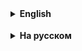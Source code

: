 <details>
  <summary style="cursor: pointer;"><b>English</b></summary>

# Parameterized Test Tasks in Java

## Task 1: Testing the Addition Method
**Description:**  
Write a parameterized test for the `add(int a, int b)` method, which takes two integers and returns their sum.

**What to Do:**
1. Create a class with the method `add(int a, int b)`.
2. Write a parameterized test in JUnit 5.
3. Use the `@ParameterizedTest` annotation and `@CsvSource`.
4. Verify the correctness of calculations with various input data.

---

## Task 2: Checking if a Number is Even
**Description:**  
Write a parameterized test for the `isEven(int number)` method, which checks if a number is even.

**What to Do:**
1. Create a class with the method `isEven(int number)`, which returns `true` if the number is even and `false` otherwise.
2. Write a parameterized test in JUnit 5.
3. Use the `@ParameterizedTest` annotation and `@ValueSource`.
4. Verify that the method correctly determines even numbers.

---

## Task 3: Testing Division Method Correctness
**Description:**  
Write a parameterized test for the `divide(int a, int b)` method, which performs division of two numbers and returns the result.

**What to Do:**
1. Create a class with the method `divide(int a, int b)`, which returns the result of `a / b`.
2. Write a parameterized test in JUnit 5.
3. Use `@CsvSource` to check various input sets.
4. Verify the correctness of calculations and handle division by zero.

---

## Task 4: Checking String Length
**Description:**  
Write a parameterized test for the `getLength(String str)` method, which takes a string and returns its length.

**What to Do:**
1. Create a class with the method `getLength(String str)`.
2. Write a parameterized test in JUnit 5.
3. Use `@CsvSource` to pass strings of different lengths.
4. Verify the correctness of length calculation, including empty and `null` strings.

---

## Task 5: Checking if a String Contains a Specific Word
**Description:**  
Write a parameterized test for the `containsWord(String text, String word)` method, which checks if a string contains a given word.

**What to Do:**
1. Create a class with the method `containsWord(String text, String word)`, which returns `true` if `text` contains `word`.
2. Write a parameterized test in JUnit 5.
3. Use `@CsvSource` to pass different combinations of `text` and `word`.
4. Verify that the method correctly determines word presence in a string.



<hr>
</details>

<details style="padding-top: 18px">
  <summary style="cursor: pointer;"><b>На русском</b></summary>

# Задания по параметризованным тестам в Java

## Задание 1: Тестирование метода сложения
**Описание:**  
Написать параметризованный тест для метода `add(int a, int b)`, который принимает два целых числа и возвращает их сумму.

**Что нужно сделать:**
1. Создать класс с методом `add(int a, int b)`.
2. Написать параметризованный тест в JUnit 5.
3. Использовать аннотацию `@ParameterizedTest` и `@CsvSource`.
4. Проверить корректность вычислений на различных входных данных.

---

## Задание 2: Проверка чётности числа
**Описание:**  
Написать параметризованный тест для метода `isEven(int number)`, который проверяет, является ли число четным.

**Что нужно сделать:**
1. Создать класс с методом `isEven(int number)`, который возвращает `true`, если число четное, и `false` в противном случае.
2. Написать параметризованный тест в JUnit 5.
3. Использовать аннотацию `@ParameterizedTest` и `@ValueSource`.
4. Проверить, что метод корректно определяет четные числа.

---

## Задание 3: Проверка корректности работы деления
**Описание:**  
Написать параметризованный тест для метода `divide(int a, int b)`, который выполняет деление двух чисел и возвращает результат.

**Что нужно сделать:**
1. Создать класс с методом `divide(int a, int b)`, который возвращает результат деления `a / b`.
2. Написать параметризованный тест в JUnit 5.
3. Использовать `@CsvSource` для проверки различных наборов входных данных.
4. Проверить корректность вычислений и обработку деления на ноль.

---

## Задание 4: Проверка длины строки
**Описание:**  
Написать параметризованный тест для метода `getLength(String str)`, который принимает строку и возвращает её длину.

**Что нужно сделать:**
1. Создать класс с методом `getLength(String str)`.
2. Написать параметризованный тест в JUnit 5.
3. Использовать `@CsvSource` для передачи строк разной длины.
4. Проверить корректность вычисления длины строки, включая пустую строку и `null`.

---

## Задание 5: Проверка, содержит ли строка определенное слово
**Описание:**  
Написать параметризованный тест для метода `containsWord(String text, String word)`, который проверяет, содержит ли строка заданное слово.

**Что нужно сделать:**
1. Создать класс с методом `containsWord(String text, String word)`, который возвращает `true`, если `text` содержит `word`.
2. Написать параметризованный тест в JUnit 5.
3. Использовать `@CsvSource` для передачи различных комбинаций `text` и `word`.
4. Проверить, что метод корректно определяет наличие слова в строке.



</details>
